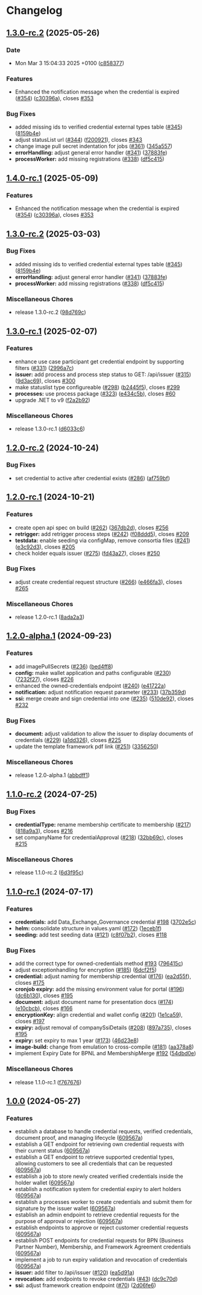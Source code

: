 # Changelog

## [1.3.0-rc.2](https://github.com/eclipse-tractusx/ssi-credential-issuer/compare/v1.3.0-rc.1...v1.3.0-rc.2) (2025-05-26)


### Date

* Mon Mar 3 15:04:33 2025 +0100 ([c858377](https://github.com/eclipse-tractusx/ssi-credential-issuer/commit/c85837712fcba0844ab3eee6fcb79a876b684932))


### Features

* Enhanced the notification message when the credential is expired ([#354](https://github.com/eclipse-tractusx/ssi-credential-issuer/issues/354)) ([c30396a](https://github.com/eclipse-tractusx/ssi-credential-issuer/commit/c30396a4088f9b0108cd0a6b8a9c27a158f74417)), closes [#353](https://github.com/eclipse-tractusx/ssi-credential-issuer/issues/353)


### Bug Fixes

* added missing ids to verified credential external types table ([#345](https://github.com/eclipse-tractusx/ssi-credential-issuer/issues/345)) ([8159b4e](https://github.com/eclipse-tractusx/ssi-credential-issuer/commit/8159b4e7515fb4925e443b30441a6b4e0699ee4b))
* adjust statusList url ([#344](https://github.com/eclipse-tractusx/ssi-credential-issuer/issues/344)) ([f200921](https://github.com/eclipse-tractusx/ssi-credential-issuer/commit/f200921433a63b244856e28df9329deac25fe7bf)), closes [#343](https://github.com/eclipse-tractusx/ssi-credential-issuer/issues/343)
* change image pull secret indentation for jobs ([#361](https://github.com/eclipse-tractusx/ssi-credential-issuer/issues/361)) ([345a557](https://github.com/eclipse-tractusx/ssi-credential-issuer/commit/345a5578587fbeca76680dcffc1158fe0300a05d))
* **errorHandling:** adjust general error handler ([#341](https://github.com/eclipse-tractusx/ssi-credential-issuer/issues/341)) ([37883fe](https://github.com/eclipse-tractusx/ssi-credential-issuer/commit/37883fe7f82494c2b8853f789b13b5da4f9e5882))
* **processWorker:** add missing registrations ([#338](https://github.com/eclipse-tractusx/ssi-credential-issuer/issues/338)) ([df5c415](https://github.com/eclipse-tractusx/ssi-credential-issuer/commit/df5c415eb2f419ddbe9bdbbc26e2ddda4bae96fb))

## [1.4.0-rc.1](https://github.com/eclipse-tractusx/ssi-credential-issuer/compare/v1.3.0...v1.4.0-rc.1) (2025-05-09)

### Features

* Enhanced the notification message when the credential is expired ([#354](https://github.com/eclipse-tractusx/ssi-credential-issuer/issues/354)) ([c30396a](https://github.com/eclipse-tractusx/ssi-credential-issuer/commit/c30396a4088f9b0108cd0a6b8a9c27a158f74417)), closes [#353](https://github.com/eclipse-tractusx/ssi-credential-issuer/issues/353)

## [1.3.0-rc.2](https://github.com/eclipse-tractusx/ssi-credential-issuer/compare/v1.3.0-rc.1...v1.3.0-rc.2) (2025-03-03)


### Bug Fixes

* added missing ids to verified credential external types table ([#345](https://github.com/eclipse-tractusx/ssi-credential-issuer/issues/345)) ([8159b4e](https://github.com/eclipse-tractusx/ssi-credential-issuer/commit/8159b4e7515fb4925e443b30441a6b4e0699ee4b))
* **errorHandling:** adjust general error handler ([#341](https://github.com/eclipse-tractusx/ssi-credential-issuer/issues/341)) ([37883fe](https://github.com/eclipse-tractusx/ssi-credential-issuer/commit/37883fe7f82494c2b8853f789b13b5da4f9e5882))
* **processWorker:** add missing registrations ([#338](https://github.com/eclipse-tractusx/ssi-credential-issuer/issues/338)) ([df5c415](https://github.com/eclipse-tractusx/ssi-credential-issuer/commit/df5c415eb2f419ddbe9bdbbc26e2ddda4bae96fb))


### Miscellaneous Chores

* release 1.3.0-rc.2 ([98d769c](https://github.com/eclipse-tractusx/ssi-credential-issuer/commit/98d769ce15200ad1d5f55845be9dd391cd2bd265))

## [1.3.0-rc.1](https://github.com/eclipse-tractusx/ssi-credential-issuer/compare/v1.2.0-rc.1...v1.3.0-rc.1) (2025-02-07)


### Features

* enhance use case participant get credential endpoint by supporting filters ([#331](https://github.com/eclipse-tractusx/ssi-credential-issuer/issues/331)) ([2996a7c](https://github.com/eclipse-tractusx/ssi-credential-issuer/commit/2996a7c7333a563a474a4a1417c6ee22c336202d))
* **issuer:** add process and process step status to GET: /api/issuer ([#315](https://github.com/eclipse-tractusx/ssi-credential-issuer/issues/315)) ([9d3ac69](https://github.com/eclipse-tractusx/ssi-credential-issuer/commit/9d3ac69689efba92912d09505be895efaac77555)), closes [#300](https://github.com/eclipse-tractusx/ssi-credential-issuer/issues/300)
* make statuslist type configureable ([#298](https://github.com/eclipse-tractusx/ssi-credential-issuer/issues/298)) ([b2445f5](https://github.com/eclipse-tractusx/ssi-credential-issuer/commit/b2445f5346c1d42320c315e8f6df1840a134b9a2)), closes [#299](https://github.com/eclipse-tractusx/ssi-credential-issuer/issues/299)
* **processes:** use process package ([#323](https://github.com/eclipse-tractusx/ssi-credential-issuer/issues/323)) ([e434c5b](https://github.com/eclipse-tractusx/ssi-credential-issuer/commit/e434c5bf8969457524bb6d5ef268ad61f8fbabbb)), closes [#60](https://github.com/eclipse-tractusx/ssi-credential-issuer/issues/60)
* upgrade .NET to v9 ([f2a2b92](https://github.com/eclipse-tractusx/ssi-credential-issuer/commit/f2a2b92d4b8d824149fcce912045b360081086dd))


### Miscellaneous Chores

* release 1.3.0-rc.1 ([d6033c6](https://github.com/eclipse-tractusx/ssi-credential-issuer/commit/d6033c6778f25f7d116d7d2a7c4c47e454b15ff4))

## [1.2.0-rc.2](https://github.com/eclipse-tractusx/ssi-credential-issuer/compare/v1.2.0-rc.1...v1.2.0-rc.2) (2024-10-24)

### Bug Fixes

* set credential to active after credential exists ([#286](https://github.com/eclipse-tractusx/ssi-credential-issuer/pull/286)) ([af759bf](https://github.com/eclipse-tractusx/ssi-credential-issuer/commit/af759bf20ec56a3098dc87d357916dcd67638a29))

## [1.2.0-rc.1](https://github.com/eclipse-tractusx/ssi-credential-issuer/compare/v1.2.0-alpha.1...v1.2.0-rc.1) (2024-10-21)

### Features

* create open api spec on build ([#262](https://github.com/eclipse-tractusx/ssi-credential-issuer/issues/262)) ([367db2d](https://github.com/eclipse-tractusx/ssi-credential-issuer/commit/367db2d3cbfd8a5395a508a31d5db9cd1b8fd975)), closes [#256](https://github.com/eclipse-tractusx/ssi-credential-issuer/issues/256)
* **retrigger:** add retrigger process steps ([#242](https://github.com/eclipse-tractusx/ssi-credential-issuer/issues/242)) ([f08ddd5](https://github.com/eclipse-tractusx/ssi-credential-issuer/commit/f08ddd57af74c9a6d292499e6a062202266f29fc)), closes [#209](https://github.com/eclipse-tractusx/ssi-credential-issuer/issues/209)
* **testdata:** enable seeding via configMap, remove consortia files ([#241](https://github.com/eclipse-tractusx/ssi-credential-issuer/issues/241)) ([e3c92d3](https://github.com/eclipse-tractusx/ssi-credential-issuer/commit/e3c92d3a270d5aca18784315b0f1628bc92806ab)), closes [#205](https://github.com/eclipse-tractusx/ssi-credential-issuer/issues/205)
* check holder equals issuer ([#275](https://github.com/eclipse-tractusx/ssi-credential-issuer/issues/275)) ([fd43a27](https://github.com/eclipse-tractusx/ssi-credential-issuer/commit/fd43a27abffef920d3d6b65021070754653b42f3)), closes [#250](https://github.com/eclipse-tractusx/ssi-credential-issuer/issues/250)

### Bug Fixes

* adjust create credential request structure ([#266](https://github.com/eclipse-tractusx/ssi-credential-issuer/issues/266)) ([e466fa3](https://github.com/eclipse-tractusx/ssi-credential-issuer/commit/e466fa3390b68cc7a51f0aff2be53486a5d6d668)), closes [#265](https://github.com/eclipse-tractusx/ssi-credential-issuer/issues/265)

### Miscellaneous Chores

* release 1.2.0-rc.1 ([8ada2a3](https://github.com/eclipse-tractusx/ssi-credential-issuer/commit/8ada2a30d68d200b615c3f912d61e0066d7fdcad))

## [1.2.0-alpha.1](https://github.com/eclipse-tractusx/ssi-credential-issuer/compare/v1.1.0-rc.2...v1.2.0-alpha.1) (2024-09-23)

### Features

* add imagePullSecrets ([#236](https://github.com/eclipse-tractusx/ssi-credential-issuer/issues/236)) ([bed4ff8](https://github.com/eclipse-tractusx/ssi-credential-issuer/commit/bed4ff875abdcca06fbdbb14779812a465773e10))
* **config:** make wallet application and paths configurable ([#230](https://github.com/eclipse-tractusx/ssi-credential-issuer/issues/230)) ([7232f27](https://github.com/eclipse-tractusx/ssi-credential-issuer/commit/7232f271f8748d281d2909e5016e251217e88e39)), closes [#226](https://github.com/eclipse-tractusx/ssi-credential-issuer/issues/226)
* enhanced the owned-credentials endpoint ([#240](https://github.com/eclipse-tractusx/ssi-credential-issuer/issues/240)) ([e41722a](https://github.com/eclipse-tractusx/ssi-credential-issuer/commit/e41722a4e1d02ff631d8b9d1c4940b391f7fd500))
* **notification:** adjust notification request parameter ([#233](https://github.com/eclipse-tractusx/ssi-credential-issuer/issues/233)) ([37b359d](https://github.com/eclipse-tractusx/ssi-credential-issuer/commit/37b359d9a289b58e548c6b4935d0e1016872fbff))
* **ssi:** merge create and sign credential into one ([#235](https://github.com/eclipse-tractusx/ssi-credential-issuer/issues/235)) ([510de92](https://github.com/eclipse-tractusx/ssi-credential-issuer/commit/510de9206f916b7eedbc205ff6d3fe9428b73265)), closes [#232](https://github.com/eclipse-tractusx/ssi-credential-issuer/issues/232)

### Bug Fixes

* **document:** adjust validation to allow the issuer to display documents of credentials ([#229](https://github.com/eclipse-tractusx/ssi-credential-issuer/issues/229)) ([a1dd326](https://github.com/eclipse-tractusx/ssi-credential-issuer/commit/a1dd326141942de3a873514f6508d42a2400b331)), closes [#225](https://github.com/eclipse-tractusx/ssi-credential-issuer/issues/225)
* update the template framework pdf link ([#251](https://github.com/eclipse-tractusx/ssi-credential-issuer/issues/251)) ([3356250](https://github.com/eclipse-tractusx/ssi-credential-issuer/commit/3356250fd09c6e406748298e4fca1f15a59f038e))

### Miscellaneous Chores

* release 1.2.0-alpha.1 ([abbdff1](https://github.com/eclipse-tractusx/ssi-credential-issuer/commit/abbdff1d2381ebb722e1fc505ad067565cd7b185))

## [1.1.0-rc.2](https://github.com/eclipse-tractusx/ssi-credential-issuer/compare/v1.1.0-rc.1...v1.1.0-rc.2) (2024-07-25)

### Bug Fixes

* **credentialType:** rename membership certificate to membership ([#217](https://github.com/eclipse-tractusx/ssi-credential-issuer/issues/217)) ([818a9a3](https://github.com/eclipse-tractusx/ssi-credential-issuer/commit/818a9a32090322d83cc7ed47e061922f9a1f3d03)), closes [#216](https://github.com/eclipse-tractusx/ssi-credential-issuer/issues/216)
* set companyName for credentialApproval ([#218](https://github.com/eclipse-tractusx/ssi-credential-issuer/issues/218)) ([32bb69c](https://github.com/eclipse-tractusx/ssi-credential-issuer/commit/32bb69ce1364da275cd8538b6fc5b5a75e62961a)), closes [#215](https://github.com/eclipse-tractusx/ssi-credential-issuer/issues/215)

### Miscellaneous Chores

* release 1.1.0-rc.2 ([6d3f95c](https://github.com/eclipse-tractusx/ssi-credential-issuer/commit/6d3f95c3741106373a30ff6b79d98c12f05b14d0))

## [1.1.0-rc.1](https://github.com/eclipse-tractusx/ssi-credential-issuer/compare/v1.0.0...v1.1.0-rc.1) (2024-07-17)

### Features

* **credentials:** add Data_Exchange_Governance credential [#198](https://github.com/eclipse-tractusx/ssi-credential-issuer/issues/198) ([3702e5c](https://github.com/eclipse-tractusx/ssi-credential-issuer/commit/3702e5c5f91e67cf1f84f9f03e549968f7e168b0))
* **helm:** consolidate structure in values.yaml  ([#172](https://github.com/eclipse-tractusx/ssi-credential-issuer/issues/172)) ([1eceb1f](https://github.com/eclipse-tractusx/ssi-credential-issuer/commit/1eceb1fbc659d567fa762d6014f67b8fa08e2eed))
* **seeding:** add test seeding data ([#121](https://github.com/eclipse-tractusx/ssi-credential-issuer/issues/121)) ([c8f07b2](https://github.com/eclipse-tractusx/ssi-credential-issuer/commit/c8f07b25772f6bc35603439aad594b7a4b474356)), closes [#118](https://github.com/eclipse-tractusx/ssi-credential-issuer/issues/118)


### Bug Fixes

* add the correct type for owned-credentials method [#193](https://github.com/eclipse-tractusx/ssi-credential-issuer/issues/193) ([796415c](https://github.com/eclipse-tractusx/ssi-credential-issuer/commit/796415c05324bcf9d5f48b1cbf9dadda6ec23704))
* adjust exceptionhandling for encryption ([#185](https://github.com/eclipse-tractusx/ssi-credential-issuer/issues/185)) ([6dcf2f5](https://github.com/eclipse-tractusx/ssi-credential-issuer/commit/6dcf2f5c0eb0937042061e4d0420bddd29d4d26f))
* **credential:** adjust naming for membership credential ([#176](https://github.com/eclipse-tractusx/ssi-credential-issuer/issues/176)) ([ea2d55f](https://github.com/eclipse-tractusx/ssi-credential-issuer/commit/ea2d55fb27dd4ff057b791ed6941d94af4b8d650)), closes [#175](https://github.com/eclipse-tractusx/ssi-credential-issuer/issues/175)
* **cronjob expiry:** add the missing environment value for portal ([#196](https://github.com/eclipse-tractusx/ssi-credential-issuer/issues/196)) ([dc6b130](https://github.com/eclipse-tractusx/ssi-credential-issuer/commit/dc6b13002797dd733694f046f4ec19bc476ecc4e)), closes [#195](https://github.com/eclipse-tractusx/ssi-credential-issuer/issues/195)
* **document:** adjust document name for presentation docs ([#174](https://github.com/eclipse-tractusx/ssi-credential-issuer/issues/174)) ([e10cbcb](https://github.com/eclipse-tractusx/ssi-credential-issuer/commit/e10cbcbb03d11e03f9ae5219e1a0163dbf88b280)), closes [#166](https://github.com/eclipse-tractusx/ssi-credential-issuer/issues/166)
* **encryptionKey:** align credential and wallet config ([#201](https://github.com/eclipse-tractusx/ssi-credential-issuer/issues/201)) ([1e1ca59](https://github.com/eclipse-tractusx/ssi-credential-issuer/commit/1e1ca59ffcb60ce55c2c68da31c889d8cd490939)), closes [#197](https://github.com/eclipse-tractusx/ssi-credential-issuer/issues/197)
* **expiry:** adjust removal of companySsiDetails ([#208](https://github.com/eclipse-tractusx/ssi-credential-issuer/issues/208)) ([897a735](https://github.com/eclipse-tractusx/ssi-credential-issuer/commit/897a7350f39d378338e411c9b3083218634eac93)), closes [#195](https://github.com/eclipse-tractusx/ssi-credential-issuer/issues/195)
* **expiry:** set expiry to max 1 year ([#173](https://github.com/eclipse-tractusx/ssi-credential-issuer/issues/173)) ([46d23e8](https://github.com/eclipse-tractusx/ssi-credential-issuer/commit/46d23e8cfb192b6cd1aece437d348d42b88d54dd))
* **image-build:** change from emulation to cross-compile ([#181](https://github.com/eclipse-tractusx/ssi-credential-issuer/issues/181)) ([aa378a8](https://github.com/eclipse-tractusx/ssi-credential-issuer/commit/aa378a8849ce10aee523bd3c998c49ab33e943cc))
* implement Expiry Date for BPNL and MembershipMerge [#192](https://github.com/eclipse-tractusx/ssi-credential-issuer/issues/192) ([54dbd0e](https://github.com/eclipse-tractusx/ssi-credential-issuer/commit/54dbd0e374ca2e0da41ce63c91ee626c57059888))


### Miscellaneous Chores

* release 1.1.0-rc.1 ([f767676](https://github.com/eclipse-tractusx/ssi-credential-issuer/commit/f7676767ef475142bb374935fc13d7b8eadf99a0))

## [1.0.0](https://github.com/eclipse-tractusx/ssi-credential-issuer/compare/v1.0.0...v1.0.0) (2024-05-27)

### Features

* establish a database to handle credential requests, verified credentials, document proof, and managing lifecycle ([609567a](https://github.com/eclipse-tractusx/ssi-credential-issuer/commit/609567a6131fdcb1f12ea8a6653b5dbc9963816e))
* establish a GET endpoint for retrieving own credential requests with their current status ([609567a](https://github.com/eclipse-tractusx/ssi-credential-issuer/commit/609567a6131fdcb1f12ea8a6653b5dbc9963816e))
* establish a GET endpoint to retrieve supported credential types, allowing customers to see all credentials that can be requested ([609567a](https://github.com/eclipse-tractusx/ssi-credential-issuer/commit/609567a6131fdcb1f12ea8a6653b5dbc9963816e))
* establish a job to store newly created verified credentials inside the holder wallet ([609567a](https://github.com/eclipse-tractusx/ssi-credential-issuer/commit/609567a6131fdcb1f12ea8a6653b5dbc9963816e))
* establish a notification system for credential expiry to alert holders ([609567a](https://github.com/eclipse-tractusx/ssi-credential-issuer/commit/609567a6131fdcb1f12ea8a6653b5dbc9963816e))
* establish a processes worker to create credentials and submit them for signature by the issuer wallet ([609567a](https://github.com/eclipse-tractusx/ssi-credential-issuer/commit/609567a6131fdcb1f12ea8a6653b5dbc9963816e))
* establish an admin endpoint to retrieve credential requests for the purpose of approval or rejection ([609567a](https://github.com/eclipse-tractusx/ssi-credential-issuer/commit/609567a6131fdcb1f12ea8a6653b5dbc9963816e))
* establish endpoints to approve or reject customer credential requests ([609567a](https://github.com/eclipse-tractusx/ssi-credential-issuer/commit/609567a6131fdcb1f12ea8a6653b5dbc9963816e))
* establish POST endpoints for credential requests for BPN (Business Partner Number), Membership, and Framework Agreement credentials ([609567a](https://github.com/eclipse-tractusx/ssi-credential-issuer/commit/609567a6131fdcb1f12ea8a6653b5dbc9963816e))
* implement a job to run expiry validation and revocation of credentials ([609567a](https://github.com/eclipse-tractusx/ssi-credential-issuer/commit/609567a6131fdcb1f12ea8a6653b5dbc9963816e))
* **issuer:** add filter to /api/issuer ([#120](https://github.com/eclipse-tractusx/ssi-credential-issuer/issues/120)) ([ea5d91a](https://github.com/eclipse-tractusx/ssi-credential-issuer/commit/ea5d91a30b18d70c0bcc46555141db6762f6af56))
* **revocation:** add endpoints to revoke credentials ([#43](https://github.com/eclipse-tractusx/ssi-credential-issuer/issues/43)) ([dc9c70d](https://github.com/eclipse-tractusx/ssi-credential-issuer/commit/dc9c70da4c0bcba979c71b5c636526c13041c774))
* **ssi:** adjust framework creation endpoint ([#70](https://github.com/eclipse-tractusx/ssi-credential-issuer/issues/70)) ([2d06fe6](https://github.com/eclipse-tractusx/ssi-credential-issuer/commit/2d06fe65365b644a209900a464c6823cb0db372e))
